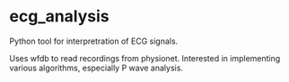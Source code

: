 # ecg_analysis

Python tool for interpretration of ECG signals.

Uses wfdb to read recordings from physionet. Interested in implementing various algorithms, especially P wave analysis.
